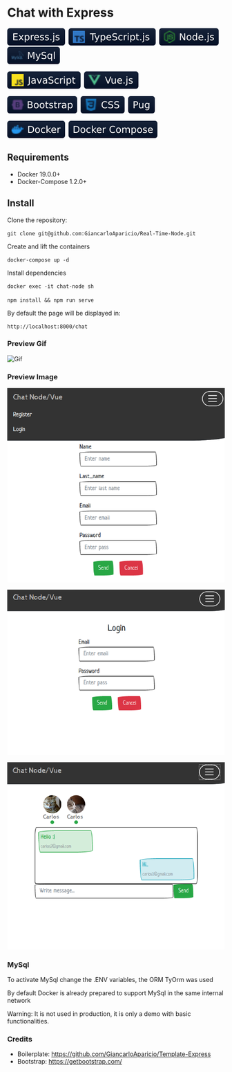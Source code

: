 # Chat with Express

![Express](docs/badges/express.svg)&nbsp;
![TypeScript](docs/badges/typescript.svg)&nbsp;
![Node](docs/badges/node.svg)&nbsp;
![Mysql](docs/badges/mysql.svg)&nbsp;

![JavaScript](docs/badges/javascript.svg)&nbsp;
![Vue](docs/badges/vue.svg)&nbsp;

![Bootstrap](docs/badges/bootstrap.svg)&nbsp;
![CSS](docs/badges/css.svg)&nbsp;
![Pug](docs/badges/pug.svg)&nbsp;

![Docker](docs/badges/docker.svg)&nbsp;
![Docker-compose](docs/badges/docker-compose.svg)&nbsp;


## Requirements

* Docker 19.0.0+
* Docker-Compose 1.2.0+


## Install

Clone the repository:

    git clone git@github.com:GiancarloAparicio/Real-Time-Node.git

Create and lift the containers
    
    docker-compose up -d


Install dependencies

    docker exec -it chat-node sh

    npm install && npm run serve 
    

By default the page will be displayed in:

    http://localhost:8000/chat 

### Preview Gif

![Gif](./docs/images/chat.gif)

### Preview Image

![Register](./docs/images/register.png)

![Login](./docs/images/login.png)

![Chat](./docs/images/chat.png)


### MySql

To activate MySql change the .ENV variables, the ORM TyOrm was used

By default Docker is already prepared to support MySql in the same internal network


Warning: It is not used in production, it is only a demo with basic functionalities.

### Credits

* Boilerplate: https://github.com/GiancarloAparicio/Template-Express
* Bootstrap: https://getbootstrap.com/